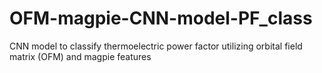 # OFM-magpie-CNN-model-PF_class
CNN model to classify thermoelectric power factor utilizing orbital field matrix (OFM) and magpie features
